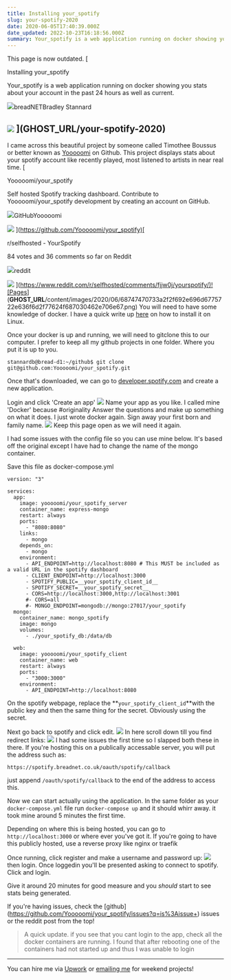 ```yaml
---
title: Installing your_spotify
slug: your-spotify-2020
date: 2020-06-05T17:40:39.000Z
date_updated: 2022-10-23T16:18:56.000Z
summary: Your_spotify is a web application running on docker showing you stats about your account in the past 24 hours as well as current.
---
```


This page is now outdated.
[

Installing your_spotify

Your_spotify is a web application running on docker showing you stats about your account in the past 24 hours as well as current.

![](https://breadnet.co.uk/favicon.png)breadNETBradley Stannard

![](https://images.unsplash.com/photo-1532354058425-ba7ccc7e4a24?ixlib&#x3D;rb-1.2.1&amp;q&#x3D;80&amp;fm&#x3D;jpg&amp;crop&#x3D;entropy&amp;cs&#x3D;tinysrgb&amp;w&#x3D;2000&amp;fit&#x3D;max&amp;ixid&#x3D;eyJhcHBfaWQiOjExNzczfQ)
](__GHOST_URL__/your-spotify-2020)
---

I came across this beautiful project by someone called Timothee Boussus or better known as [Yooooomi](https://github.com/Yooooomi/your_spotify) on Github. This project displays stats about your spotify account like recently played, most listened to artists in near real time.
[

Yooooomi/your_spotify

Self hosted Spotify tracking dashboard. Contribute to Yooooomi/your_spotify development by creating an account on GitHub.

![](https://github.githubassets.com/favicons/favicon.svg)GitHubYooooomi

![](https://avatars1.githubusercontent.com/u/17204739?s&#x3D;400&amp;v&#x3D;4)
](<https://github.com/Yooooomi/your_spotify)[>

r/selfhosted - YourSpotify

84 votes and 36 comments so far on Reddit

![](https://www.redditstatic.com/desktop2x/img/favicon/android-icon-192x192.png)reddit

![](https://external-preview.redd.it/pWsf1-4nzsxAO9oN7whpPEyHEF3xY0NI_ggA3sakpdo.jpg?auto&#x3D;webp&amp;s&#x3D;c5c9eb469e5369a2096718fbd20b8b2d9dd0b27c)
](<https://www.reddit.com/r/selfhosted/comments/fjjw0j/yourspotify/)![Pages>](__GHOST_URL__/content/images/2020/06/68747470733a2f2f692e696d6775722e636f6d2f77624f687030462e706e67.png)
You will need to have some knowledge of docker. I have a quick write up [here](https://bookstack.breadnet.co.uk/books/kb-articles/page/docker-intro-and-notes) on how to install it on Linux.

Once your docker is up and running, we will need to gitclone this to our computer. I prefer to keep all my github projects in one folder. Where you put it is up to you.

    stannardb@bread-d1:~/github$ git clone git@github.com:Yooooomi/your_spotify.git

Once that's downloaded, we can go to [developer.spotify.com](https://developer.spotify.com/dashboard/applications) and create a new application.

Login and click 'Create an app'
![](__GHOST_URL__/content/images/2020/06/image-2.png)
Name your app as you like. I called mine 'Docker' because #originality Answer the questions and make up something on what it does. I just wrote docker again. Sign away your first born and family name.
![](__GHOST_URL__/content/images/2020/06/image-3.png)
Keep this page open as we will need it again.

I had some issues with the config file so you can use mine below. It's based off the original except I have had to change the name of the mongo container.

Save this file as docker-compose.yml

    version: "3"

    services:
      app:
        image: yooooomi/your_spotify_server
        container_name: express-mongo
        restart: always
        ports:
          - "8080:8080"
        links:
          - mongo
        depends_on:
          - mongo
        environment:
          - API_ENDPOINT=http://localhost:8080 # This MUST be included as a valid URL in the spotify dashboard
          - CLIENT_ENDPOINT=http://localhost:3000
          - SPOTIFY_PUBLIC=__your_spotify_client_id__
          - SPOTIFY_SECRET=__your_spotify_secret__
          - CORS=http://localhost:3000,http://localhost:3001
          #- CORS=all
          #- MONGO_ENDPOINT=mongodb://mongo:27017/your_spotify
      mongo:
        container_name: mongo_spotify
        image: mongo
        volumes:
          - ./your_spotify_db:/data/db

      web:
        image: yooooomi/your_spotify_client
        container_name: web
        restart: always
        ports:
          - "3000:3000"
        environment:
          - API_ENDPOINT=http://localhost:8080

On the spotify webpage, replace the **`your_spotify_client_id`**with the public key and then the same thing for the secret. Obviously using the secret.

Next go back to spotify and click edit.
![](__GHOST_URL__/content/images/2020/06/image-4.png)
In here scroll down till you find redirect links:
![](__GHOST_URL__/content/images/2020/06/image-5.png)
I had some issues the first time so I slapped both these in there. If you're hosting this on a publically accessable server, you will put the address such as:

`https://spotify.breadnet.co.uk/oauth/spotify/callback`

just append `/oauth/spotify/callback` to the end of the address to access this.

Now we can start actually using the application. In the same folder as your `docker-compose.yml` file run `docker-compose up` and it should whirr away. it took mine around 5 minutes the first time.

Depending on where this is being hosted, you can go to `http://localhost:3000` or where ever you've got it. If you're going to have this publicly hosted, use a reverse proxy like nginx or traefik

Once running, click register and make a username and password up:
![](__GHOST_URL__/content/images/2020/06/image-6.png)
then login. Once loggedin you'll be presented asking to connect to spotify. Click and login.

Give it around 20 minutes for good measure and you *should* start to see stats being generated.

If you're having issues, check the [[g](https://github.com/Yooooomi/your_spotify/issues?q=is%3Aissue+)ithub](<https://github.com/Yooooomi/your_spotify/issues?q=is%3Aissue+>) issues or the reddit post from the top!

> A quick update. if you see that you cant login to the app, check all the docker containers are running. I found that after rebooting one of the containers had not started up and thus I was unable to login

---

You can hire me via [Upwork](https://www.upwork.com/freelancers/~01c61ee9802b94133e) or [emailing me](mailto:work@breadnet.co.uk) for weekend projects!
